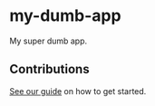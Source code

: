 # my-dumb-app

My super dumb app.

## Contributions

[See our guide](contributing.md) on how to get started.
